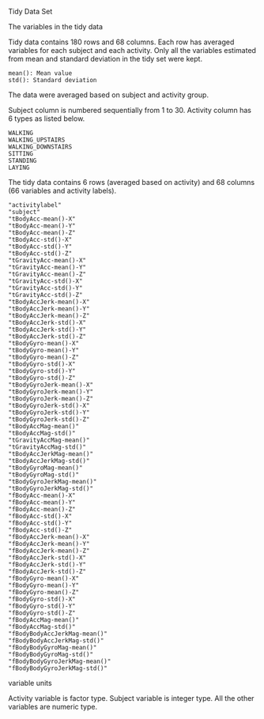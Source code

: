 Tidy Data Set

The variables in the tidy data

Tidy data contains 180 rows and 68 columns. Each row has averaged variables for each subject and each activity.
Only all the variables estimated from mean and standard deviation in the tidy set were kept.

    mean(): Mean value
    std(): Standard deviation

The data were averaged based on subject and activity group.

Subject column is numbered sequentially from 1 to 30. Activity column has 6 types as listed below.

    WALKING
    WALKING_UPSTAIRS
    WALKING_DOWNSTAIRS
    SITTING
    STANDING
    LAYING

The tidy data contains 6 rows (averaged based on activity) and 68 columns (66 variables and activity labels).

    "activitylabel"
    "subject"
    "tBodyAcc-mean()-X"
    "tBodyAcc-mean()-Y"
    "tBodyAcc-mean()-Z"
    "tBodyAcc-std()-X"
    "tBodyAcc-std()-Y"
    "tBodyAcc-std()-Z"
    "tGravityAcc-mean()-X"
    "tGravityAcc-mean()-Y"
    "tGravityAcc-mean()-Z"
    "tGravityAcc-std()-X"
    "tGravityAcc-std()-Y"
    "tGravityAcc-std()-Z"
    "tBodyAccJerk-mean()-X"
    "tBodyAccJerk-mean()-Y"
    "tBodyAccJerk-mean()-Z"
    "tBodyAccJerk-std()-X"
    "tBodyAccJerk-std()-Y"
    "tBodyAccJerk-std()-Z"
    "tBodyGyro-mean()-X"
    "tBodyGyro-mean()-Y"
    "tBodyGyro-mean()-Z"
    "tBodyGyro-std()-X"
    "tBodyGyro-std()-Y"
    "tBodyGyro-std()-Z"
    "tBodyGyroJerk-mean()-X"
    "tBodyGyroJerk-mean()-Y"
    "tBodyGyroJerk-mean()-Z"
    "tBodyGyroJerk-std()-X"
    "tBodyGyroJerk-std()-Y"
    "tBodyGyroJerk-std()-Z"
    "tBodyAccMag-mean()"
    "tBodyAccMag-std()"
    "tGravityAccMag-mean()"
    "tGravityAccMag-std()"
    "tBodyAccJerkMag-mean()"
    "tBodyAccJerkMag-std()"
    "tBodyGyroMag-mean()"
    "tBodyGyroMag-std()"
    "tBodyGyroJerkMag-mean()"
    "tBodyGyroJerkMag-std()"
    "fBodyAcc-mean()-X"
    "fBodyAcc-mean()-Y"
    "fBodyAcc-mean()-Z"
    "fBodyAcc-std()-X"
    "fBodyAcc-std()-Y"
    "fBodyAcc-std()-Z"
    "fBodyAccJerk-mean()-X"
    "fBodyAccJerk-mean()-Y"
    "fBodyAccJerk-mean()-Z"
    "fBodyAccJerk-std()-X"
    "fBodyAccJerk-std()-Y"
    "fBodyAccJerk-std()-Z"
    "fBodyGyro-mean()-X"
    "fBodyGyro-mean()-Y"
    "fBodyGyro-mean()-Z"
    "fBodyGyro-std()-X"
    "fBodyGyro-std()-Y"
    "fBodyGyro-std()-Z"
    "fBodyAccMag-mean()"
    "fBodyAccMag-std()"
    "fBodyBodyAccJerkMag-mean()"
    "fBodyBodyAccJerkMag-std()"
    "fBodyBodyGyroMag-mean()"
    "fBodyBodyGyroMag-std()"
    "fBodyBodyGyroJerkMag-mean()"
    "fBodyBodyGyroJerkMag-std()"

variable units

Activity variable is factor type. Subject variable is integer type. All the other variables are numeric type.
